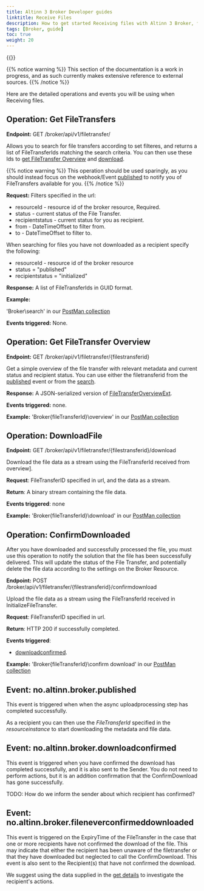 ```yaml
---
title: Altinn 3 Broker Developer guides
linktitle: Receive Files
description: How to get started Receiving files with Altinn 3 Broker, for developers
tags: [Broker, guide]
toc: true
weight: 20
---
```


{{<children />}}

{{% notice warning  %}}
This section of the documentation is a work in progress, and as such currently makes extensive reference to external sources.
{{% /notice %}}

Here are the detailed operations and events you will be using when Receiving files.

## Operation: Get FileTransfers

**Endpoint:** GET /broker/api/v1/filetransfer/<filters>

Allows you to search for file transfers according to set filteres, and returns a list of FileTransferIds matching the search criteria.
You can then use these Ids to [get FileTransfer Overview](#operation-get-filetransfer-overview) and [download](#operation-downloadfile).

{{% notice warning  %}}
This operation should be used sparingly, as you should instead focus on the webhook/Event [published](#event-noaltinnbrokerpublished) to notify you of FileTransfers available for you.
{{% /notice %}}

**Request:** Filters specified in the url:

- resourceId - resource id of the broker resource, Required.
- status - current status of the File Transfer.
- recipientstatus - current status for you as recipient.
- from - DateTimeOffset to filter from.
- to - DateTimeOffset to filter to.

When searching for files you have not downloaded as a recipient specify the following:

- resourceId - resource id of the broker resource
- status = "published"
- recipientstatus = "initialized"

**Response:** A list of FileTransferIds in GUID format.

**Example:**

'Broker\search' in our [PostMan collection](https://github.com/Altinn/altinn-broker/blob/main/altinn3-broker-postman-collection.json)

**Events triggered:** None.

## Operation: Get FileTransfer Overview

**Endpoint:** GET /broker/api/v1/filetransfer/{filestransferid}

Get a simple overview of the file transfer with relevant metadata and current status and recipient status.
You can use either the filetransferid from the [published](#event-noaltinnbrokerpublished) event or from the [search](#operation-get-filetransfers).

**Response:** A JSON-serialized version of [FileTransferOverviewExt](https://github.com/Altinn/altinn-broker/blob/main/src/Altinn.Broker.API/Models/FileTransferOverviewExt.cs).

**Events triggered:** none.

**Example:** 'Broker\{fileTransferId}\overview' in our [PostMan collection](https://github.com/Altinn/altinn-broker/blob/main/altinn3-broker-postman-collection.json)

## Operation: DownloadFile

**Endpoint:** GET /broker/api/v1/filetransfer/{filestransferid}/download

Download the file data as a stream using the FileTransferId received from overview].

**Request**: FileTransferID specified in url, and the data as a stream.

**Return**: A binary stream containing the file data.

**Events triggered**: none

**Example:** 'Broker\{fileTransferId}\download' in our [PostMan collection](https://github.com/Altinn/altinn-broker/blob/main/altinn3-broker-postman-collection.json)

## Operation: ConfirmDownloaded

After you have downloaded and successfully processed the file, you must use this operation to notify the solution that the file has been successfully delivered.
This will update the status of the File Transfer, and potentially delete the file data according to the settings on the Broker Resource.

**Endpoint:** POST /broker/api/v1/filetransfer/{filestransferid}/confirmdownload

Upload the file data as a stream using the FileTransferId received in InitializeFileTransfer.

**Request**: FileTransferID specified in url.

**Return**: HTTP 200 if successfully completed.

**Events triggered**:

- [downloadconfirmed](#event-noaltinnbrokerdownloadconfirmed).

**Example:** 'Broker\{fileTransferId}\confirm download' in our [PostMan collection](https://github.com/Altinn/altinn-broker/blob/main/altinn3-broker-postman-collection.json)

## Event: no.altinn.broker.published

This event is triggered when when the async uploadprocessing step has completed successfully.

As a recipient you can then use the *FileTransferId* specified in the *resourceinstance* to start downloading the metadata and file data.

## Event: no.altinn.broker.downloadconfirmed

This event is triggered when you have confirmed the download has completed successfully, and it is also sent to the Sender.
You do not need to perform actions, but it is an addition confirmation that the ConfirmDownload has gone successfully.

TODO: How do we inform the sender about which recipient has confirmed?

## Event: no.altinn.broker.fileneverconfirmeddownloaded

This event is triggered on the ExpiryTime of the FileTransfer in the case that one or more recipients have not confirmed the download of the file.
This may indicate that either the recipient has been unaware of the filetransfer or that they have downloaded but neglected to call the ConfirmDownload.
This event is also sent to the Recipient(s) that have not confirmed the download.

We suggest using the data supplied in the [get details](#operation-get-filetransfer-details) to investigate the recipient's actions.
